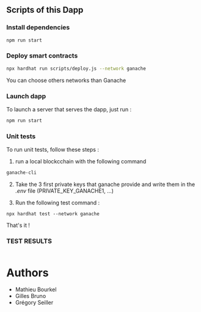 ## Scripts of this Dapp

### Install dependencies

```sh
npm run start
```

### Deploy smart contracts

```sh
npx hardhat run scripts/deploy.js --network ganache
```

You can choose others networks than Ganache

### Launch dapp
To launch a server that serves the dapp, just run : 

```sh
npm run start
```

### Unit tests
To run unit tests, follow these steps : 

1) run a local blockcchain with the following command 

```sh
ganache-cli
```

2) Take the 3 first private keys that ganache provide and write them in the _.env_ file (PRIVATE_KEY_GANACHE1, ...)

3) Run the following test command : 

```
npx hardhat test --network ganache
```

That's it !

### TEST RESULTS

<img src="https://ibb.co/jH2Xg0T" alt="" title="test results">


# Authors

 * Mathieu Bourkel
 * Gilles Bruno
 * Grégory Seiller
